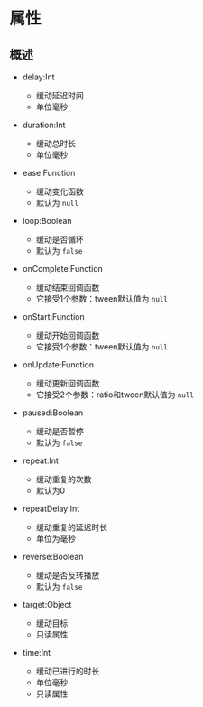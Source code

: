 # 属性

## 概述

+ delay:Int

  + 缓动延迟时间
  + 单位毫秒

+ duration:Int

  + 缓动总时长
  + 单位毫秒

+ ease:Function

  + 缓动变化函数
  + 默认为 `null`

+ loop:Boolean

  + 缓动是否循环
  + 默认为 `false`

+ onComplete:Function

  + 缓动结束回调函数
  + 它接受1个参数：tween默认值为 `null`

+ onStart:Function

  + 缓动开始回调函数
  + 它接受1个参数：tween默认值为 `null`

+ onUpdate:Function

  + 缓动更新回调函数
  + 它接受2个参数：ratio和tween默认值为 `null`

+ paused:Boolean

  + 缓动是否暂停
  + 默认为 `false`

+ repeat:Int

  + 缓动重复的次数
  + 默认为0

+ repeatDelay:Int

  + 缓动重复的延迟时长
  + 单位为毫秒

+ reverse:Boolean

  + 缓动是否反转播放
  + 默认为 `false`

+ target:Object

  + 缓动目标
  + 只读属性

+ time:Int

  + 缓动已进行的时长
  + 单位毫秒
  + 只读属性
